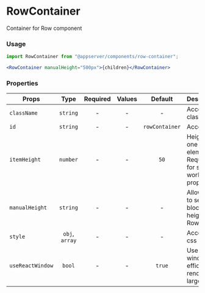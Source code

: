 # RowContainer

Container for Row component

### Usage

```js
import RowContainer from "@appserver/components/row-container";
```

```jsx
<RowContainer manualHeight="500px">{children}</RowContainer>
```

### Properties

| Props            |      Type      | Required | Values |    Default     | Description                                                     |
| ---------------- | :------------: | :------: | :----: | :------------: | --------------------------------------------------------------- |
| `className`      |    `string`    |    -     |   -    |       -        | Accepts class                                                   |
| `id`             |    `string`    |    -     |   -    | `rowContainer` | Accepts id                                                      |
| `itemHeight`     |    `number`    |    -     |   -    |      `50`      | Height of one Row element. Required for scroll to work properly |
| `manualHeight`   |    `string`    |    -     |   -    |       -        | Allows you to set fixed block height for Row                    |
| `style`          | `obj`, `array` |    -     |   -    |       -        | Accepts css style                                               |
| `useReactWindow` |     `bool`     |    -     |   -    |     `true`     | Use react-window for efficiently rendering large lists          |
